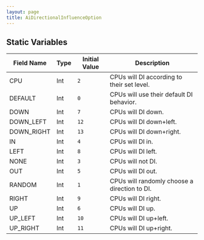 ```yaml
---
layout: page
title: AiDirectionalInfluenceOption
---
```


## Static Variables

| Field Name | Type | Initial Value | Description |
| ------------ | ------ | --------------- | ------------- |
| CPU | Int | `2` | CPUs will DI according to their set level. |
| DEFAULT | Int | `0` | CPUs will use their default DI behavior. |
| DOWN | Int | `7` | CPUs will DI down. |
| DOWN_LEFT | Int | `12` | CPUs will DI down+left. |
| DOWN_RIGHT | Int | `13` | CPUs will DI down+right. |
| IN | Int | `4` | CPUs will DI in. |
| LEFT | Int | `8` | CPUs will DI left. |
| NONE | Int | `3` | CPUs will not DI. |
| OUT | Int | `5` | CPUs will DI out. |
| RANDOM | Int | `1` | CPUs will randomly choose a direction to DI. |
| RIGHT | Int | `9` | CPUs will DI right. |
| UP | Int | `6` | CPUs will DI up. |
| UP_LEFT | Int | `10` | CPUs will DI up+left. |
| UP_RIGHT | Int | `11` | CPUs will DI up+right. |


